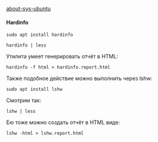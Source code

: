[about-sys-ubuntu](https://losst.ru/sbor-informatsii-o-sisteme-ubuntu)

#### Hardinfo
````
sudo apt install hardinfo

hardinfo | less
````

Утилита умеет генерировать отчёт в HTML:
````
hardinfo -f html > hardinfo.report.html
````

Также подобное действие можно выполнить через lshw:
````
sudo apt install lshw
````

Смотрим так:
````
lshw | less
````

Ею тоже можно создать отчёт в HTML виде:
````
lshw -html > lshw.report.html
````
